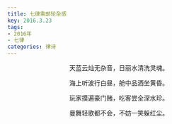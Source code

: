```yaml
---
title: 七律乘邮轮杂感
key: 2016.3.23
tags: 
- 2016年 
- 七律
categories: 律诗
---
```


<p align="center">天蓝云灿无杂音，日丽水清洗灵魂。
</p>
<p align="center">海上听波行白昼，舱中品酒坐黄昏。
</p>
<p align="center">玩家摸遍豪门赌，吃客尝全深水珍。
</p>
<p align="center">曼舞轻歌都不会，不妨一笑躲红尘。
</p>
